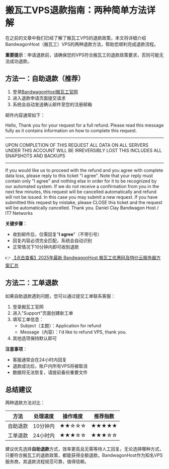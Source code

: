 # 搬瓦工VPS退款指南：两种简单方法详解

在之前的文章中我们已经了解了搬瓦工VPS的退款政策，本文将详细介绍BandwagonHost（搬瓦工）VPS的两种退款方法，帮助您顺利完成退款流程。

**重要提示**：申请退款前，请确保您的VPS符合搬瓦工的退款政策要求，否则可能无法成功退款。

## 方法一：自助退款（推荐）

1. 登录[BandwagonHost搬瓦工官网](https://bit.ly/banwagon)
2. 进入退款申请页面提交请求
3. 系统会自动发送确认邮件至您的注册邮箱

邮件内容通常如下：

Hello,
Thank you for your request for a full refund. Please read this message fully as it contains information on how to complete this request.
*******************************************************************
UPON COMPLETION OF THIS REQUEST
ALL DATA ON ALL SERVERS UNDER THIS ACCOUNT
WILL BE IRREVERSIBLY LOST
THIS INCLUDES ALL SNAPSHOTS AND BACKUPS
*******************************************************************
If you would like us to proceed with the refund and you agree with complete data loss, please reply to this ticket "I agree". Note that your reply must contain only "I agree" and nothing else in order for it to be recognized by our automated system.
If we do not receive a confirmation from you in the next few minutes, this request will be cancelled automatically and refund will not be issued. In this case you may submit a new request.
If you have submitted this request by mistake, please CLOSE this ticket and the request will be automatically cancelled.
Thank you.
Daniel Clay
Bandwagon Host / IT7 Networks

**关键步骤**：
- 收到邮件后，仅需回复"**I agree**"（不带引号）
- 回复内容必须完全匹配，系统会自动识别
- 正常情况下10分钟内即可收到退款

👉 [【点击查看】2025年最新 BandwagonHost 搬瓦工优惠码及特价云服务器方案汇总](https://bit.ly/banwagon)

## 方法二：工单退款

如果自助退款遇到问题，您可以通过提交工单联系客服：

1. 登录搬瓦工官网
2. 进入"Support"页面创建新工单
3. 填写工单信息：
   - Subject（主题）：Application for refund
   - Message（内容）：I'd like to refund VPS, thank you.
4. 其他选项保持默认即可

**注意事项**：
- 客服通常会在24小时内回复
- 退款成功后，账户内所有VPS将被取消
- 数据将无法恢复，请提前备份重要文件

## 总结建议

两种退款方法对比：

| 方法 | 处理速度 | 操作难度 | 推荐指数 |
|------|---------|---------|---------|
| 自助退款 | 10分钟内 | ★★☆☆☆ | ★★★★★ |
| 工单退款 | 24小时内 | ★★★☆☆ | ★★★☆☆ |

建议优先选择**自助退款**方式，效率更高且无需等待人工回复。无论选择哪种方式，只要符合搬瓦工的退款政策，都能获得全额退款。BandwagonHost作为知名VPS服务商，其退款流程规范可靠，值得信赖。